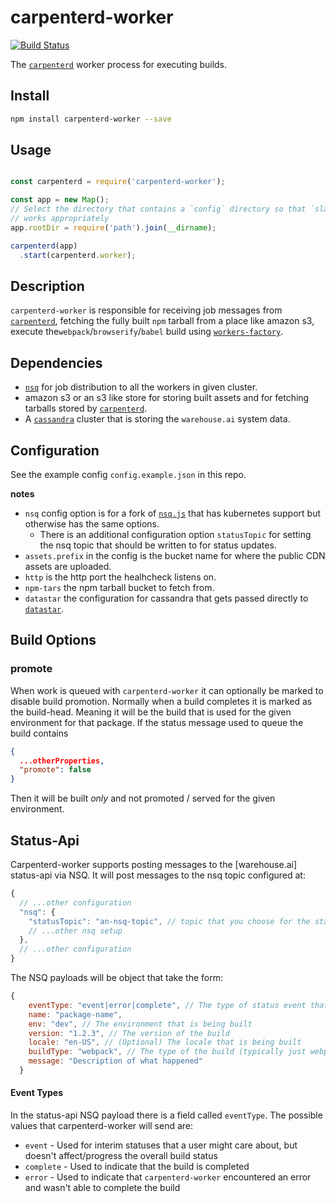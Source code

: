 # carpenterd-worker

[![Build
Status](https://travis-ci.org/godaddy/carpenterd-worker.svg?branch=master)](https://travis-ci.org/godaddy/carpenterd-worker)

The [`carpenterd`][carpenterd] worker process for executing builds.

## Install

```sh
npm install carpenterd-worker --save
```

## Usage

```js

const carpenterd = require('carpenterd-worker');

const app = new Map();
// Select the directory that contains a `config` directory so that `slay-config`
// works appropriately
app.rootDir = require('path').join(__dirname);

carpenterd(app)
  .start(carpenterd.worker);

```

## Description

`carpenterd-worker` is responsible for receiving job messages from [`carpenterd`][carpenterd], fetching the fully built `npm` tarball from a place like amazon s3, execute the`webpack`/`browserify`/`babel` build using [`workers-factory`][workers-factory].

## Dependencies

- [`nsq`][nsq] for job distribution to all the workers in given cluster.
- amazon s3 or an s3 like store for storing built assets and for fetching tarballs stored by [`carpenterd`][carpenterd].
- A [`cassandra`][cassandra] cluster that is storing the `warehouse.ai` system data.


## Configuration

See the example config `config.example.json` in this repo.

**notes**
- `nsq` config option is for a fork of [`nsq.js`][nsq.js] that has kubernetes support but otherwise has the same options.
  - There is an additional configuration option `statusTopic` for setting the nsq topic that should be written to for status updates.
- `assets.prefix` in the config is the bucket name for where the public CDN assets are uploaded.
- `http` is the http port the healhcheck listens on.
- `npm-tars` the npm tarball bucket to fetch from.
- `datastar` the configuration for cassandra that gets passed directly to [`datastar`][datastar].


## Build Options
### promote
When work is queued with `carpenterd-worker` it can optionally be marked to disable build promotion. Normally when a build completes it is marked as the build-head.  Meaning it will be the build that is used for the given environment for that package. If the status message used to queue the build contains

```json
{
  ...otherProperties,
  "promote": false
}
```

Then it will be built _only_ and not promoted / served for the given environment.

## Status-Api

Carpenterd-worker supports posting messages to the [warehouse.ai] status-api via NSQ.
It will post messages to the nsq topic configured at:

```js
{
  // ...other configuration
  "nsq": {
    "statusTopic": "an-nsq-topic", // topic that you choose for the status-api to consume
    // ...other nsq setup
  },
  // ...other configuration
}
```

The NSQ payloads will be object that take the form:

```js
{
    eventType: "event|error|complete", // The type of status event that occurred
    name: "package-name",
    env: "dev", // The environment that is being built
    version: "1.2.3", // The version of the build
    locale: "en-US", // (Optional) The locale that is being built
    buildType: "webpack", // The type of the build (typically just webpack)
    message: "Description of what happened"
  }
```

#### Event Types

In the status-api NSQ payload there is a field called `eventType`. The possible values that carpenterd-worker will send are:

- `event` - Used for interim statuses that a user might care about, but doesn't affect/progress the overall build status
- `complete` - Used to indicate that the build is completed
- `error` - Used to indicate that `carpenterd-worker` encountered an error and wasn't able to complete the build

[carpenterd]: https://github.com/godaddy/carpenterd
[workers-factory]: https://github.com/warehouseai/workers-factory
[datastar]: https://github.com/godaddy/datastar
[nsq]: http://nsq.io
[cassandra]: http://cassandra.apache.org/
[nsq.js]: https://github.com/jcrugzz/nsq.js/tree/addr-modify
